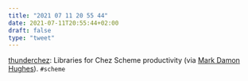 ```yaml
---
title: "2021 07 11 20 55 44"
date: 2021-07-11T20:55:44+02:00
draft: false
type: "tweet"
---
```

[thunderchez](https://pizzahack.eu/fossil/thunderchez/home): Libraries for Chez Scheme productivity (via [Mark Damon Hughes](https://mdhughes.tech/2021/07/04/script-the-scheme-repl-with-expect/)). `#scheme`
